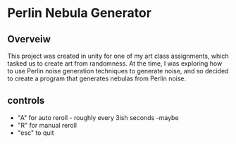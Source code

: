 # Perlin Nebula Generator

## Overveiw
This project was created in unity for one of my art class assignments, which tasked us to create art from randomness. 
At the time, I was exploring how to use Perlin noise generation techniques to generate noise, and so decided to create a program 
that generates nebulas from Perlin noise.

## controls
* "A" for auto reroll - roughly every 3ish seconds -maybe
* "R" for manual reroll
* "esc" to quit
